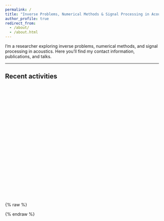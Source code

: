 ```yaml
---
permalink: /
title: "Inverse Problems, Numerical Methods & Signal Processing in Acoustics"
author_profile: true
redirect_from:
  - /about/
  - /about.html
---
```


I’m a researcher exploring inverse problems, numerical methods, and signal processing in acoustics. Here you’ll find my contact information, publications, and talks.

---

<h2>Recent activities</h2>
<div id="talks-map" style="height:360px; margin:1.25rem 0;"></div>

<link rel="stylesheet" href="https://unpkg.com/leaflet/dist/leaflet.css">
<script src="https://unpkg.com/leaflet/dist/leaflet.js"></script>

{% raw %}
<script>
fetch('{{ "/talks.json" | relative_url }}')
  .then(r => r.json())
  .then(items => {
    var map = L.map('talks-map', { scrollWheelZoom: false }).setView([20, 0], 2);
    L.tileLayer('https://{s}.tile.openstreetmap.org/{z}/{x}/{y}.png', { maxZoom: 18 }).addTo(map);

    items.forEach(function(d){
      var dot = L.circleMarker([d.lat, d.lng], {
        radius: 5, color: '#0066cc', fillColor: '#0066cc', fillOpacity: 1, weight: 1
      }).addTo(map);

      L.circle([d.lat, d.lng], { radius: 120000, color: '#0066cc', weight: 1, fillOpacity: 0 }).addTo(map);
      L.circle([d.lat, d.lng], { radius: 240000, color: '#0066cc', weight: 1, fillOpacity: 0 }).addTo(map);

      var lines = [
        '<strong>' + d.title + '</strong>',
        [d.venue, d.where].filter(Boolean).join(' — '),
        '<a href="' + d.url + '">Talk page</a>' + (d.ext ? ' · <a href="' + d.ext + '" target="_blank" rel="noopener">Event site</a>' : '')
      ].filter(Boolean).join('<br>');

      dot.bindPopup(lines);
    });
  });
</script>
{% endraw %}
